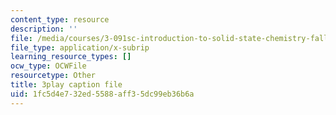 ```yaml
---
content_type: resource
description: ''
file: /media/courses/3-091sc-introduction-to-solid-state-chemistry-fall-2010/1fc5d4e732ed5588aff35dc99eb36b6a_uCK1z-h7Jbc.vtt
file_type: application/x-subrip
learning_resource_types: []
ocw_type: OCWFile
resourcetype: Other
title: 3play caption file
uid: 1fc5d4e7-32ed-5588-aff3-5dc99eb36b6a
---
```

